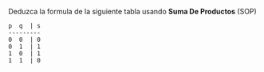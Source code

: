 Deduzca la formula de la siguiente tabla usando **Suma De Productos** (SOP)

```
p  q  | s
---------
0  0  | 0
0  1  | 1
1  0  | 1
1  1  | 0
```

